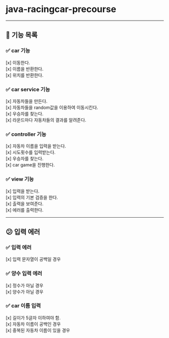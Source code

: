 # java-racingcar-precourse

---

## 🚀 기능 목록

### ✅ car 기능
[x] 이동한다.  
[x] 이름을 반환한다.  
[x] 위치를 반환한다.

### ✅ car service 기능
[x] 자동차들을 만든다.  
[x] 자동차들을 random값을 이용하여 이동시킨다.   
[x] 우승자를 찾는다.  
[x] 라운드마다 자동차들의 결과를 알려준다.

### ✅ controller 기능
[x] 자동차 이름을 입력을 받는다.  
[x] 시도횟수를 입력받는다.  
[x] 우승자를 찾는다.  
[x] car game을 진행한다.

### ✅ view 기능
[x] 입력을 받는다.  
[x] 입력의 기본 검증을 한다.   
[x] 출력을 보여준다.  
[x] 에러를 출력한다.

---

## 😕 입력 에러
### ✅ 입력 에러
[x] 입력 문자열이 공백일 경우 

### ✅ 양수 입력 에러
[x] 정수가 아닐 경우  
[x] 양수가 아닐 경우

### ✅ car 이름 입력
[x] 길이가 5글자 이하여야 함.  
[x] 자동차 이름이 공백인 경우   
[x] 중복된 자동차 이름이 있을 경우